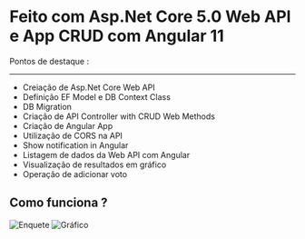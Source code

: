 # Feito com Asp.Net Core 5.0 Web API e App CRUD com Angular 11

Pontos de destaque :
_____________________
- Creiação de Asp.Net Core Web API
- Definição EF Model e DB Context Class
- DB Migration
- Criação de API Controller with CRUD Web Methods
- Criação de Angular App
- Utilização de CORS na API
- Show notification in Angular
- Listagem de dados da Web API com Angular 
- Visualização de resultados em gráfico
- Operação de adicionar voto

 ## Como funciona ?
 ![Enquete](https://github.com/rodrigowaldow/lunchpoll/blob/main/vote.png)
 ![Gráfico](https://github.com/rodrigowaldow/lunchpoll/blob/main/grafico.png)
 

